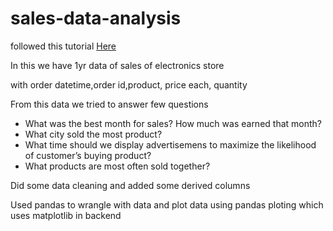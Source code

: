 # sales-data-analysis

followed this tutorial [Here](https://www.youtube.com/watch?v=eMOA1pPVUc4) 

In this we have 1yr data of sales of electronics store

with order datetime,order id,product, price each, quantity

From this data we tried to answer few questions

- What was the best month for sales? How much was earned that month?
- What city sold the most product?
- What time should we display advertisemens to maximize the likelihood of customer’s buying product?
- What products are most often sold together?

Did some data cleaning and added some derived columns

Used pandas to wrangle with data and plot data using pandas ploting
which uses matplotlib in backend